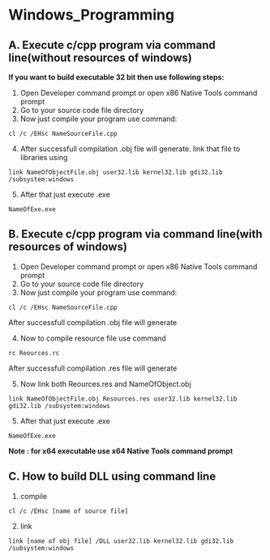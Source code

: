 # Windows_Programming
## A. Execute c/cpp program via command line(without resources of windows)
**If you want to build executable 32 bit then use following steps:**
1. Open Developer command prompt or open x86 Native Tools command prompt
2. Go to your source code file directory
3. Now just compile your program use command:
  ```
  cl /c /EHsc NameSourceFile.cpp
  ```
4. After successfull compilation .obj file will generate. link that file to libraries using
  ```
  link NameOfObjectFile.obj user32.lib kernel32.lib gdi32.lib /subsystem:windows
  ```
5. After that just execute .exe
  ```
  NameOfExe.exe
  ```
  
## B. Execute c/cpp program via command line(with resources of windows)
1. Open Developer command prompt or open x86 Native Tools command prompt
2. Go to your source code file directory
3. Now just compile your program use command:
  ```
  cl /c /EHsc NameSourceFile.cpp
  ```
  After successfull compilation .obj file will generate
  
4. Now to compile resource file use command
  ```
  rc Reources.rc
  ```
  After successfull compilation .res file will generate
  
5. Now link both Reources.res and NameOfObject.obj
  ```
  link NameOfObjectFile.obj Resources.res user32.lib kernel32.lib gdi32.lib /subsystem:windows
  ```
5. After that just execute .exe
  ```
  NameOfExe.exe
  ```
  
**Note : for x64 executable use x64 Native Tools command prompt**

## C. How to build DLL using command line
1. compile
  ```
  cl /c /EHsc [name of source file]
  ```
2. link
  ```
  link [name of obj file] /DLL user32.lib kernel32.lib gdi32.lib /subsystem:windows
  ```

